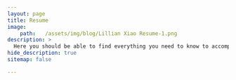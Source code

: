 ```yaml
---
layout: page
title: Resume
image:
    path:   /assets/img/blog/Lillian Xiao Resume-1.png
description: >
  Here you should be able to find everything you need to know to accomplish the most common tasks when blogging with Hydejack.
hide_description: true
sitemap: false

---
```


